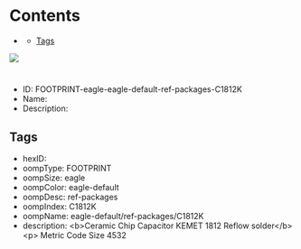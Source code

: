 



Contents
========

* [](#)
	* [Tags](#tags)
  
![][im]
# 

- ID: FOOTPRINT-eagle-eagle-default-ref-packages-C1812K
- Name: 
- Description: 

## Tags

- hexID: 
- oompType: FOOTPRINT
- oompSize: eagle
- oompColor: eagle-default
- oompDesc: ref-packages
- oompIndex: C1812K
- oompName: eagle-default/ref-packages/C1812K
- description: &lt;b&gt;Ceramic Chip Capacitor KEMET 1812 Reflow solder&lt;/b&gt;&lt;p&gt;&#xD;
Metric Code Size 4532



[im]: image.png
